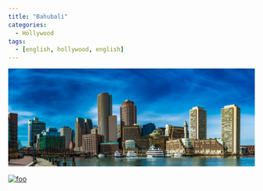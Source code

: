 ```yaml
---
title: "Bahubali"
categories:
  - Hollywood
tags:
  - [english, hollywood, english]
---
```

[![foo](/images/waterfront2.jpg)](https://drive.google.com/file/d/1Kzh8g_5-EDivo-n4Neyp_PgKMQrRH4Ox/view?usp=sharing)

[![foo](https://user-images.githubusercontent.com/56931032/86527443-5ce71a80-bebc-11ea-810f-6774edef620f.jpg)](https://drive.google.com/file/d/1AuLGbs-hswVb2RrTAPGQrRe7TxvFLvd7/view?usp=sharing)
